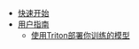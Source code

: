 <!-- docs/_sidebar.md -->

* [快速开始](用户指南/00-快速开始)
* [用户指南](用户指南/)
  * [使用Triton部署你训练的模型](用户指南/01-使用Triton部署你训练的模型)